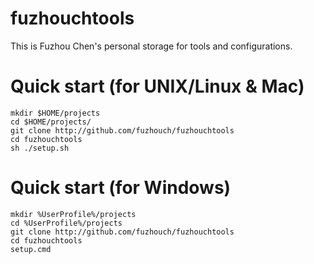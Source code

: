 # fuzhouchtools
This is Fuzhou Chen's personal storage for tools and configurations.

# Quick start (for UNIX/Linux & Mac)

    mkdir $HOME/projects
    cd $HOME/projects/
    git clone http://github.com/fuzhouch/fuzhouchtools
    cd fuzhouchtools
    sh ./setup.sh

# Quick start (for Windows)

    mkdir %UserProfile%/projects
    cd %UserProfile%/projects
    git clone http://github.com/fuzhouch/fuzhouchtools
    cd fuzhouchtools
    setup.cmd
